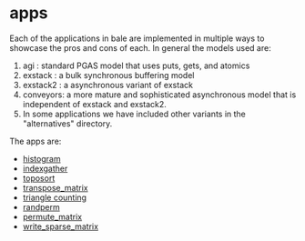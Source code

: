 # apps

Each of the applications in bale are implemented in multiple ways to showcase the pros and cons of each. In general the models used are:

1. agi      : standard PGAS model that uses puts, gets, and atomics
2. exstack  : a bulk synchronous buffering model
3. exstack2 : a asynchronous variant of exstack
4. conveyors: a more mature and sophisticated asynchronous model that is independent of exstack and exstack2.
5. In some applications we have included other variants in the "alternatives" directory.   

The apps are:

- [histogram](histo_src/README.md)
- [indexgather](ig_src/README.md)
- [toposort](topo_src/README.md) 
- [transpose_matrix](transpose_matrix_src/README.md) 
- [triangle counting](triangle_src/README.md)
- [randperm](randperm_src/README.md)
- [permute_matrix](permute_matrix_src/README.md)
- [write_sparse_matrix](write_sparse_matrix_src/README.md)


